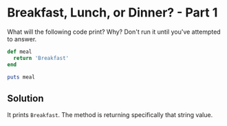 # Breakfast, Lunch, or Dinner? - Part 1

What will the following code print? Why? Don't run it until you've attempted to answer.

```ruby
def meal
  return 'Breakfast'
end

puts meal
```

## Solution

It prints ```Breakfast```. The method is returning specifically that string value.
